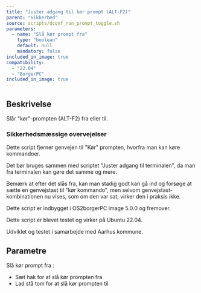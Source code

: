 ```yaml
---
title: "Juster adgang til kør prompt (ALT-F2)"
parent: "Sikkerhed"
source: scripts/dconf_run_prompt_toggle.sh
parameters:
  - name: "Slå kør prompt fra"
    type: "boolean"
    default: null
    mandatory: false
included_in_image: true
compatibility:  
  - "22.04"
  - "BorgerPC"
included_in_image: true
---
```


## Beskrivelse
Slår "kør"-prompten (ALT-F2) fra eller til.

### Sikkerhedsmæssige overvejelser
Dette script fjerner genvejen til "Kør" prompten, hvorfra man kan køre kommandoer. 

Det bør bruges sammen med scriptet "Juster adgang til terminalen", da man fra terminalen kan gøre det samme og mere.

Bemærk at efter det slås fra, kan man stadig godt kan gå ind og forsøge at sætte en genvejstast til "kør kommando", 
men selvom genvejstast-kombinationen nu vises, som om den var sat, virker den i praksis ikke.

Dette script er indbygget i OS2borgerPC image 5.0.0 og fremover.

Dette script er blevet testet og virker på Ubuntu 22.04.

Udviklet og testet i samarbejde med Aarhus kommune.

## Parametre
  Slå kør prompt fra : 
  - Sæt hak for at slå kør prompten fra
  - Lad stå tom for at slå kør prompten til